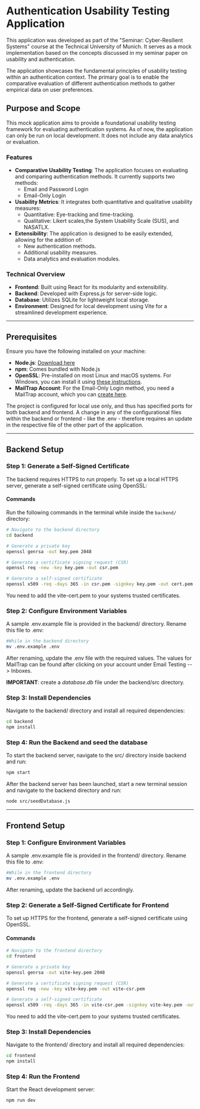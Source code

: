 # Authentication Usability Testing Application

This application was developed as part of the "Seminar: Cyber-Resilient Systems" course at the Technical University of Munich. It serves as a mock implementation based on the concepts discussed in my seminar paper on usability and authentication.

The application showcases the fundamental principles of usability testing within an authentication context. The primary goal is to enable the comparative evaluation of different authentication methods to gather empirical data on user preferences.

## Purpose and Scope
This mock application aims to provide a foundational usability testing framework for evaluating authentication systems. As of now, the application can only be run on local development. It does not include any data analytics or evaluation.

### Features

- **Comparative Usability Testing**: The application focuses on evaluating and comparing authentication methods. It currently supports two methods:
  - Email and Password Login
  - Email-Only Login
- **Usability Metrics**: It integrates both quantitative and qualitative usability measures:
  - Quantitative: Eye-tracking and time-tracking.
  - Qualitative: Likert scales,the System Usability Scale (SUS), and NASATLX.
- **Extensibility**: The application is designed to be easily extended, allowing for the addition of:
  - New authentication methods.
  - Additional usability measures.
  - Data analytics and evaluation modules.

### Technical Overview

- **Frontend**: Built using React for its modularity and extensibility.
- **Backend**: Developed with Express.js for server-side logic.
- **Database**: Utilizes SQLite for lightweight local storage.
- **Environment**: Designed for local development using Vite for a streamlined development experience.

---

## Prerequisites

Ensure you have the following installed on your machine:

- **Node.js**: [Download here](https://nodejs.org/)
- **npm**: Comes bundled with Node.js
- **OpenSSL**: Pre-installed on most Linux and macOS systems. For Windows, you can install it using [these instructions](https://wiki.openssl.org/index.php/Binaries).
- **MailTrap Account**: For the Email-Only Login method, you need a MailTrap account, which you can [create here](https://mailtrap.io).

The project is configured for local use only, and thus has specified ports for both backend and frontend.
A change in any of the configurational files within the backend or frontend - like the .env - therefore requires an update in the respective file of the other part of the application.

---

## Backend Setup

### Step 1: Generate a Self-Signed Certificate

The backend requires HTTPS to run properly. To set up a local HTTPS server, generate a self-signed certificate using OpenSSL:

#### Commands

Run the following commands in the terminal while inside the `backend/` directory:

```bash
# Navigate to the backend directory
cd backend

# Generate a private key
openssl genrsa -out key.pem 2048

# Generate a certificate signing request (CSR)
openssl req -new -key key.pem -out csr.pem

# Generate a self-signed certificate
openssl x509 -req -days 365 -in csr.pem -signkey key.pem -out cert.pem
```

You need to add the vite-cert.pem to your systems trusted certificates.

### Step 2: Configure Environment Variables

A sample .env.example file is provided in the backend/ directory. Rename this file to .env:

```bash
#While in the backend directory
mv .env.example .env
```

After renaming, update the .env file with the required values. The values for MailTrap can be found after clicking on your account under Email Testing --> Inboxes.

**IMPORTANT**: create a _database.db_ file under the backend/src directory.

### Step 3: Install Dependencies

Navigate to the backend/ directory and install all required dependencies:

```bash
cd backend
npm install
```

### Step 4: Run the Backend and seed the database

To start the backend server, navigate to the src/ directory inside backend and run:

```bash
npm start
```

After the backend server has been launched, start a new terminal session and navigate to the backend directory and run:

```bash
node src/seedDatabase.js
```

---

## Frontend Setup

### Step 1: Configure Environment Variables

A sample .env.example file is provided in the frontend/ directory. Rename this file to .env:

```bash
#While in the frontend directory
mv .env.example .env
```

After renaming, update the backend url accordingly.

### Step 2: Generate a Self-Signed Certificate for Frontend

To set up HTTPS for the frontend, generate a self-signed certificate using OpenSSL. 

#### Commands

```bash
# Navigate to the frontend directory
cd frontend

# Generate a private key
openssl genrsa -out vite-key.pem 2048

# Generate a certificate signing request (CSR)
openssl req -new -key vite-key.pem -out vite-csr.pem

# Generate a self-signed certificate
openssl x509 -req -days 365 -in vite-csr.pem -signkey vite-key.pem -out vite-cert.pem
```

You need to add the vite-cert.pem to your systems trusted certificates.

### Step 3: Install Dependencies

Navigate to the frontend/ directory and install all required dependencies:

```bash
cd frontend
npm install
```

### Step 4: Run the Frontend

Start the React development server:

```bash
npm run dev
```
